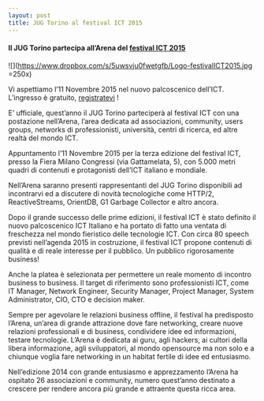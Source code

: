 ```yaml
---
layout: post
title: JUG Torino al festival ICT 2015
---
```


#### Il JUG Torino partecipa all’Arena del [festival ICT 2015](http://www.festivalict.com/)

![](https://www.dropbox.com/s/5uwsvju0fwetgfb/Logo-festivalICT2015.jpg =250x)

Vi aspettiamo l’11 Novembre 2015 nel nuovo palcoscenico dell’ICT.
L’ingresso è gratuito, [registratevi](http://www.eventbrite.it/e/registrazione-festival-ict-2015-17275008014?aff=jugtorino) !

E’ ufficiale, quest’anno il JUG Torino parteciperà al festival ICT con una postazione nell’Arena, 
l’area dedicata ad associazioni, community, users groups, networks di professionisti, università, 
centri di ricerca, ed altre realtà del mondo ICT. 

Appuntamento l’11 Novembre 2015 per la terza edizione del festival ICT, presso la Fiera Milano Congressi 
(via Gattamelata, 5), con 5.000 metri quadri di contenuti e protagonisti dell’ICT italiano e mondiale.

Nell’Arena saranno presenti rappresentanti del JUG Torino disponibili ad incontrarvi ed a discutere
di novità tecnologiche come HTTP/2, ReactiveStreams, OrientDB, G1 Garbage Collector e altro ancora.

Dopo il grande successo delle prime edizioni, il festival ICT è stato definito il nuovo palcoscenico 
ICT Italiano e ha portato di fatto una ventata di freschezza nel mondo fieristico delle tecnologie ICT. 
Con circa 80 speech previsti nell’agenda 2015 in costruzione, il festival ICT propone contenuti di 
qualità e di reale interesse per il pubblico. Un pubblico rigorosamente business! 

Anche la platea è selezionata per permettere un reale momento di incontro business to business. 
Il target di riferimento sono professionisti ICT, come IT Manager, Network Engineer, Security Manager, 
Project Manager, System Administrator, CIO, CTO e decision maker.

Sempre per agevolare le relazioni business offline, il festival ha predisposto l’Arena, un’area di 
grande attrazione dove fare networking, creare nuove relazioni professionali e di business, condividere 
idee ed informazioni, testare tecnologie. L’Arena è dedicata ai guru, agli hackers, ai cultori della 
libera informazione, agli sviluppatori, al mondo opensource ma non solo e a chiunque voglia fare 
networking in un habitat fertile di idee ed entusiasmo. 

Nell’edizione 2014 con grande entusiasmo e apprezzamento l’Arena ha ospitato 26 associazioni e community, 
numero quest’anno destinato a crescere per rendere ancora più grande e attraente questa ricca area. 
